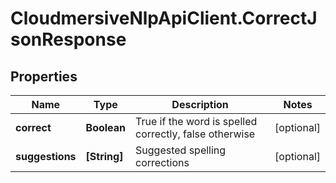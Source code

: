 # CloudmersiveNlpApiClient.CorrectJsonResponse

## Properties
Name | Type | Description | Notes
------------ | ------------- | ------------- | -------------
**correct** | **Boolean** | True if the word is spelled correctly, false otherwise | [optional] 
**suggestions** | **[String]** | Suggested spelling corrections | [optional] 


